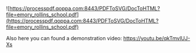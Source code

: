 ![https://processpdf.qoppa.com:8443/PDFToSVG/DocToHTML?file=emory_rollins_school.pdf](https://processpdf.qoppa.com:8443/PDFToSVG/DocToHTML?file=emory_rollins_school.pdf)

[](./docs/readme_dark.svg)

Also here you can found a demonstration video: https://youtu.be/qkTmvlUJ-Xs
